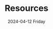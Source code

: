 ---
aliases: 
tags:
categories:
draft: false
slug: 
layout: section
githubrepo: 
keywords: 
type: 
date:
- 2024-04-12 Friday
description: 
title: Resources
lastMod: 2024-06-17
---
